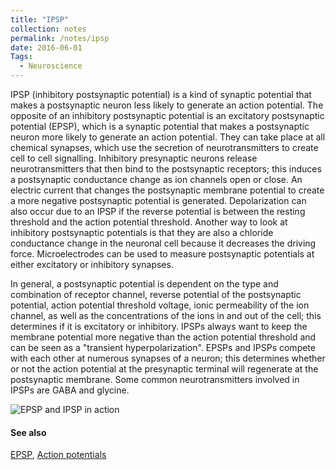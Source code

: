 ```yaml
---
title: "IPSP"
collection: notes
permalink: /notes/ipsp
date: 2016-06-01
Tags:
  - Neuroscience
---
```


IPSP (inhibitory postsynaptic potential) is a kind of synaptic potential that makes a postsynaptic neuron less likely to generate an action potential. The opposite of an inhibitory postsynaptic potential is an excitatory postsynaptic potential (EPSP), which is a synaptic potential that makes a postsynaptic neuron more likely to generate an action potential. They can take place at all chemical synapses, which use the secretion of neurotransmitters to create cell to cell signalling. Inhibitory presynaptic neurons release neurotransmitters that then bind to the postsynaptic receptors; this induces a postsynaptic conductance change as ion channels open or close. An electric current that changes the postsynaptic membrane potential to create a more negative postsynaptic potential is generated. Depolarization can also occur due to an IPSP if the reverse potential is between the resting threshold and the action potential threshold. Another way to look at inhibitory postsynaptic potentials is that they are also a chloride conductance change in the neuronal cell because it decreases the driving force. Microelectrodes can be used to measure postsynaptic potentials at either excitatory or inhibitory synapses.

In general, a postsynaptic potential is dependent on the type and combination of receptor channel, reverse potential of the postsynaptic potential, action potential threshold voltage, ionic permeability of the ion channel, as well as the concentrations of the ions in and out of the cell; this determines if it is excitatory or inhibitory. IPSPs always want to keep the membrane potential more negative than the action potential threshold and can be seen as a "transient hyperpolarization". EPSPs and IPSPs compete with each other at numerous synapses of a neuron; this determines whether or not the action potential at the presynaptic terminal will regenerate at the postsynaptic membrane. Some common neurotransmitters involved in IPSPs are GABA and glycine.

![EPSP and IPSP in action](https://upload.wikimedia.org/wikipedia/commons/a/a1/IPSPsummation.JPG)


#### See also
[EPSP](/notes/epsp), [Action potentials](/notes/action_potentials)








